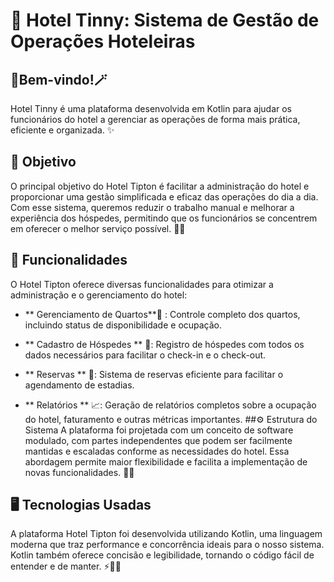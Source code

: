 # 🏨 Hotel Tinny: Sistema de Gestão de Operações Hoteleiras

 ## 🌟Bem-vindo!🪄
Hotel Tinny é uma plataforma desenvolvida em Kotlin para ajudar os funcionários do hotel a gerenciar as operações de forma mais prática, eficiente e organizada. ✨

## 🚀 Objetivo
O principal objetivo do Hotel Tipton é facilitar a administração do hotel e proporcionar uma gestão simplificada e eficaz das operações do dia a dia. Com esse sistema, queremos reduzir o trabalho manual e melhorar a experiência dos hóspedes, permitindo que os funcionários se concentrem em oferecer o melhor serviço possível. 🏨💼

## 🔧 Funcionalidades
O Hotel Tipton oferece diversas funcionalidades para otimizar a administração e o gerenciamento do hotel:

- ** Gerenciamento de Quartos**🚨 : Controle completo dos quartos, incluindo status de disponibilidade e ocupação.

- ** Cadastro de Hóspedes ** 👥: Registro de hóspedes com todos os dados necessários para facilitar o check-in e o check-out.

- ** Reservas ** 📝: Sistema de reservas eficiente para facilitar o agendamento de estadias.

- ** Relatórios ** 📈: Geração de relatórios completos sobre a ocupação do hotel, faturamento e outras métricas importantes.
  ##⚙️ Estrutura do Sistema
A plataforma foi projetada com um conceito de software modulado, com partes independentes que podem ser facilmente mantidas e escaladas conforme as necessidades do hotel. Essa abordagem permite maior flexibilidade e facilita a implementação de novas funcionalidades. 🔄🔧

## 🖥️ Tecnologias Usadas
A plataforma Hotel Tipton foi desenvolvida utilizando Kotlin, uma linguagem moderna que traz performance e concorrência ideais para o nosso sistema. Kotlin também oferece concisão e legibilidade, tornando o código fácil de entender e de manter. ⚡👨‍💻
